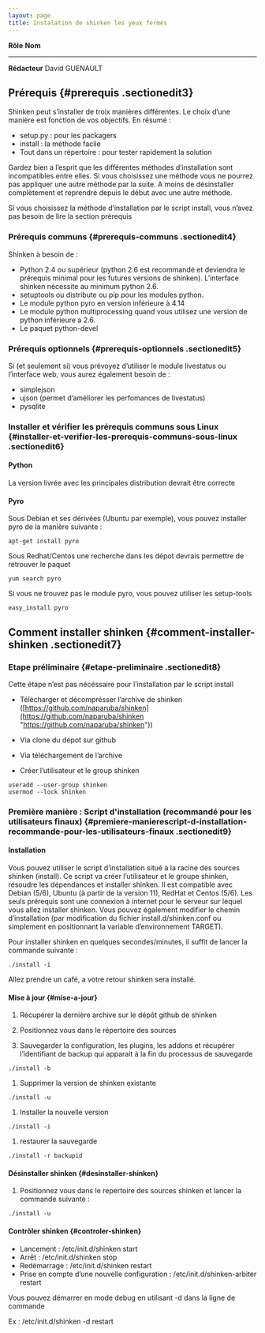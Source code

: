 ```yaml
---
layout: page
title: Instalation de shinken les yeux fermés
---
```


  **Rôle**        **Nom**
  --------------- ----------------
  **Rédacteur**   David GUENAULT

Prérequis {#prerequis .sectionedit3}
---------

Shinken peut s’installer de troix manières différentes. Le choix d’une
manière est fonction de vos objectifs. En résumé :

-   setup.py : pour les packagers
-   install : la méthode facile
-   Tout dans un répertoire : pour tester rapidement la solution

Gardez bien a l’esprit que les différentes méthodes d’installation sont
incompatibles entre elles. Si vous choisissez une méthode vous ne
pourrez pas appliquer une autre méthode par la suite. A moins de
désinstaller complètement et reprendre depuis le début avec une autre
méthode.

Si vous choisissez la méthode d’installation par le script install, vous
n’avez pas besoin de lire la section prérequis

### Prérequis communs {#prerequis-communs .sectionedit4}

Shinken à besoin de :

-   Python 2.4 ou supérieur (python 2.6 est recommandé et deviendra le
    prérequis minimal pour les futures versions de shinken). L’interface
    shinken nécessite au minimum python 2.6.
-   setuptools ou distribute ou pip pour les modules python.
-   Le module python pyro en version inférieure à 4.14
-   Le module python multiprocessing quand vous utilisez une version de
    python inférieure a 2.6.
-   Le paquet python-devel

### Prérequis optionnels {#prerequis-optionnels .sectionedit5}

Si (et seulement si) vous prévoyez d’utiliser le module livestatus ou
l’interface web, vous aurez également besoin de :

-   simplejson
-   ujson (permet d’améliorer les perfomances de livestatus)
-   pysqlite

### Installer et vérifier les prérequis communs sous Linux {#installer-et-verifier-les-prerequis-communs-sous-linux .sectionedit6}

#### Python

La version livrée avec les principales distribution devrait être
correcte

#### Pyro

Sous Debian et ses dérivées (Ubuntu par exemple), vous pouvez installer
pyro de la manière suivante :

~~~
apt-get install pyro
~~~

Sous Redhat/Centos une recherche dans les dépot devrais permettre de
retrouver le paquet

~~~
yum search pyro
~~~

Si vous ne trouvez pas le module pyro, vous pouvez utiliser les
setup-tools

~~~
easy_install pyro
~~~

Comment installer shinken {#comment-installer-shinken .sectionedit7}
-------------------------

### Etape préliminaire {#etape-preliminaire .sectionedit8}

Cette étape n’est pas nécéssaire pour l’installation par le script
install

-   Télécharger et décomprésser l’archive de shinken
    ([https://github.com/naparuba/shinken](https://github.com/naparuba/shinken "https://github.com/naparuba/shinken"))

-   Via clone du dépot sur github

-   Via téléchargement de l’archive

-   Créer l’utilisateur et le group shinken

~~~
useradd --user-group shinken
usermod --lock shinken
~~~

### Première manière : Script d'installation (recommandé pour les utilisateurs finaux) {#premiere-manierescript-d-installation-recommande-pour-les-utilisateurs-finaux .sectionedit9}

#### Installation

Vous pouvez utiliser le script d’installation situé à la racine des
sources shinken (install). Ce script va créer l’utilisateur et le groupe
shinken, résoudre les dépendances et installer shinken. Il est
compatible avec Debian (5/6), Ubuntu (à partir de la version 11), RedHat
et Centos (5/6). Les seuls prérequis sont une connexion à internet pour
le serveur sur lequel vous allez installer shinken. Vous pouvez
également modifier le chemin d’installation (par modification du fichier
install.d/shinken.conf ou simplement en positionnant la variable
d’environnement TARGET).

Pour installer shinken en quelques secondes/minutes, il suffit de lancer
la commande suivante :

~~~
./install -i
~~~

Allez prendre un café, a votre retour shinken sera installé.

#### Mise à jour {#mise-a-jour}

1.  Récupérer la dernière archive sur le dépôt github de shinken

1.  Positionnez vous dans le répertoire des sources

1.  Sauvegarder la configuration, les plugins, les addons et récupérer
    l’identifiant de backup qui apparait à la fin du processus de
    sauvegarde

~~~
./install -b
~~~

1.  Supprimer la version de shinken existante

~~~
./install -u
~~~

1.  Installer la nouvelle version

~~~
./install -i
~~~

1.  restaurer la sauvegarde

~~~
./install -r backupid
~~~

#### Désinstaller shinken {#desinstaller-shinken}

1.  Positionnez vous dans le repertoire des sources shinken et lancer la
    commande suivante :

~~~
./install -u
~~~

#### Contrôler shinken {#controler-shinken}

-   Lancement : /etc/init.d/shinken start
-   Arrêt : /etc/init.d/shinken stop
-   Redémarrage : /etc/init.d/shinken restart
-   Prise en compte d’une nouvelle configuration :
    /etc/init.d/shinken-arbiter restart

Vous pouvez démarrer en mode debug en utilisant -d dans la ligne de
commande

Ex : /etc/init.d/shinken -d restart